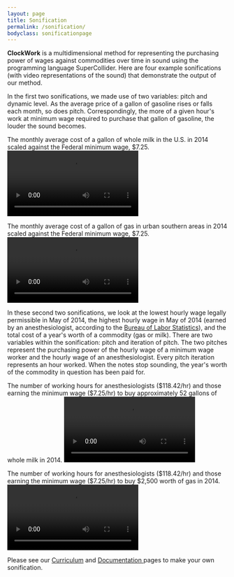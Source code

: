 ```yaml
---
layout: page
title: Sonification
permalink: /sonification/
bodyclass: sonificationpage
---
```

  <p>
    <b>ClockWork</b> is a multidimensional method for representing the purchasing power of wages against commodities over time in sound using the programming language SuperCollider. Here are four example sonifications (with video representations of the sound) that demonstrate the output of our method.
  </p>
  <p>
    In the first two sonifications, we made use of two variables: pitch and dynamic level. As the average price of a gallon of gasoline rises or falls each month, so does pitch. Correspondingly, the more of a given hour's work at minimum wage required to purchase that gallon of gasoline, the louder the sound becomes.
  </p>
<p class="desc">
    The monthly average cost of a gallon of whole milk in the U.S. in 2014 scaled against the Federal minimum wage, $7.25.
  <video src="/assets/milkminimumwage.mp4" class="soundviz" controls></video>
</p>

<p class="desc">
  The monthly average cost of a gallon of gas in urban southern areas in 2014 scaled against the Federal minimum wage, $7.25.
  <video src="/assets/gasminimumwage.mp4" class="soundviz" controls></video>
</p>

  <p>
  In these second two sonifications, we look at the lowest hourly wage legally permissible in May of 2014, the highest hourly wage in May of 2014 (earned by an anesthesiologist, according to the <a href="http://www.bls.gov/oes/2014/may/oes_nat.htm#00-0000">Bureau of Labor Statistics</a>), and the total cost of a year's worth of a commodity (gas or milk). There are two variables within the sonification: pitch and iteration of pitch. The two pitches represent the purchasing power of the hourly wage of a minimum wage worker and the hourly wage of an anesthesiologist. Every pitch iteration represents an hour worked. When the notes stop sounding, the year's worth of the commodity in question has been paid for.
  </p>

<p class="desc">
  The number of working hours for anesthesiologists ($118.42/hr) and those earning the minimum wage ($7.25/hr) to buy approximately 52 gallons of whole milk in 2014.
  <video src="/assets/milkmwanesth.mp4" class="soundviz" controls></videos>
</p>
<p class="desc">
  The number of working hours for anesthesiologists ($118.42/hr) and those earning the minimum wage ($7.25/hr) to buy $2,500 worth of gas in 2014.
  <video src="/assets/gasmwanesth.mp4" class="soundviz" controls></video>
</p>

<p>
    Please see our <a href="/curriculum/">Curriculum</a> and <a href="/bikeshed-doc/questions-towards-humanities-data.html">Documentation </a> pages to make your own sonification.
</p>
</div>
